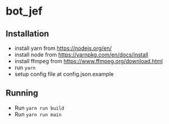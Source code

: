 # bot_jef

## Installation

- install yarn from https://nodejs.org/en/
- install node from https://yarnpkg.com/en/docs/install
- install ffmpeg from https://www.ffmpeg.org/download.html
- run `yarn`
- setup config file at config.json.example

## Running

- Run `yarn run build`
- Run `yarn run main`